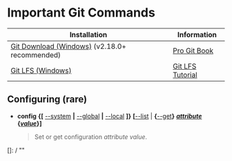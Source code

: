 # Important Git Commands

|Installation                                                                        |Information                                                         |
|------------------------------------------------------------------------------------|--------------------------------------------------------------------|
|[Git Download (Windows)](https://git-for-windows.github.io/) (v2.18.0+ recommended) |[Pro Git Book](http://git-scm.com/book)                             |
|[Git LFS (Windows)](https://git-lfs.github.com/)                                    |[Git LFS Tutorial](https://github.com/git-lfs/git-lfs/wiki/Tutorial)|

## Configuring (rare)
* __config__  __{[__ [--system] __|__ [--global] __|__ [--local] __]}__  __[__[--list] | __{__[--get]__}__ __*[attribute]*__  __{____*[value]*____}]__  
  > Set or get configuration *attribute value*.

[--system]: / "indicates to apply to system settings; stored in <installfolder>/etc/gitconfig"
[--global]: / "indicates to apply to global settings; stored in <user>/.gitconfig"
[--local]: / "indicates to apply to local settings; stored in <repository>/.git/config"
[--list]: / "list the attributes in the indicated settings"
[--get]: / "get \"attribute’s\" value"
[attribute]: / "configuration attribute to retrieve or change"
[value]: / "content to assign to the attribute"





[]: / ""